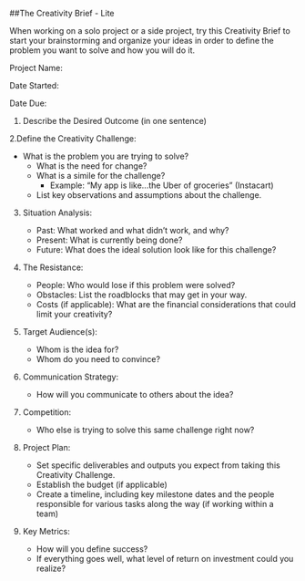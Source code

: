 ##The Creativity Brief - Lite

When working on a solo project or a side project, try this Creativity Brief to start your brainstorming and organize your ideas in order to define the problem you want to solve and how you will do it. 

Project Name:

Date Started:

Date Due:

1. Describe the Desired Outcome (in one sentence)

2.Define the Creativity Challenge:

  * What is the problem you are trying to solve?
	* What is the need for change?
	* What is a simile for the challenge?
		* Example: “My app is like...the Uber of groceries” (Instacart)
	* List key observations and assumptions about the challenge.

3. Situation Analysis:
	* Past: What worked and what didn’t work, and why?
	* Present: What is currently being done?
	* Future: What does the ideal solution look like for this challenge?

4. The Resistance:
	* People: Who would lose if this problem were solved?
	* Obstacles: List the roadblocks that may get in your way.
	* Costs (if applicable): What are the financial considerations that could limit your creativity?

5. Target Audience(s):
	* Whom is the idea for?
	* Whom do you need to convince?

6. Communication Strategy:
	* How will you communicate to others about the idea?

7. Competition:
	* Who else is trying to solve this same challenge right now?

8. Project Plan:
	* Set specific deliverables and outputs you expect from taking this Creativity Challenge.
	* Establish the budget (if applicable)
	* Create a timeline, including key milestone dates and the people responsible for various tasks along the way (if working within a team)

9. Key Metrics:
	* How will you define success?
	* If everything goes well, what level of return on investment could you realize?

